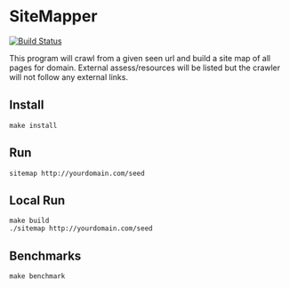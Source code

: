 # SiteMapper
[![Build Status](https://travis-ci.org/timblackwell/sitemap.svg?branch=master)](https://travis-ci.org/timblackwell/sitemap)

This program will crawl from a given seen url and build a site map of all pages for domain.
External assess/resources will be listed but the crawler will not follow any external links.

## Install
```
make install
```

## Run
```
sitemap http://yourdomain.com/seed
```

## Local Run
```
make build
./sitemap http://yourdomain.com/seed
```

## Benchmarks
```
make benchmark
```
